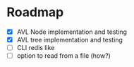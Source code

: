 # Roadmap

- [x] AVL Node implementation and testing
- [x] AVL tree implementation and testing
- [ ] CLI redis like
- [ ] option to read from a file (how?)
